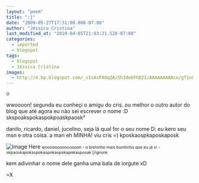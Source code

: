```yaml
---
layout: "poem"
title: ":}"
date: "2009-05-27T17:31:00.006-07:00"
author: "Jéssica Cristina"
last_modified_at: "2010-04-05T21:03:21.520-07:00"
categories:
  - imported
  - blogspot
tags:
  - blogspot
  - Jéssica Cristina
images:
  - http://4.bp.blogspot.com/_sIsAsPAOqZA/Sh3de6FhD2I/AAAAAAAAAco/gT1nL6MWULI/s400/bicho_cara_gente_07.jpg
---
```


<span style="font-size:78%;">*O*

wwoooon!   segunda eu conheçi o amigu do cris. ou melhor o outro autor do blog que até agora eu não sei escrever o nome :D skspoakspokaspokpoaskpaosk²

danilo, ricardo, daniel, jucelino, seja lá qual for o seu nome D:    eu kero seu msn e otra coisa. a mari eh MINHA! viu cris =)  kposkaospkaposkaposk

![Image Here](http://4.bp.blogspot.com/_sIsAsPAOqZA/Sh3de6FhD2I/AAAAAAAAAco/gT1nL6MWULI/s400/bicho_cara_gente_07.jpg)
</span><span style="font-size:78%;">woooooooooooooon *-* o bishinho mais bunitinho que eu já vi *-* skpaoskapokaspokaspokaspokapokasposak     [/ignore

kem adivinhar o nome dele ganha uma bala de iorgute xD

=X</span><span style="font-size:78%;">

</span>